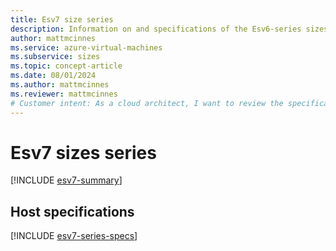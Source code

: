 ```yaml
---
title: Esv7 size series
description: Information on and specifications of the Esv6-series sizes
author: mattmcinnes
ms.service: azure-virtual-machines
ms.subservice: sizes
ms.topic: concept-article
ms.date: 08/01/2024
ms.author: mattmcinnes
ms.reviewer: mattmcinnes
# Customer intent: As a cloud architect, I want to review the specifications and feature support of various Esv6-series virtual machine sizes, so that I can select the most appropriate size for my workloads and optimize performance in the cloud environment.
---
```


# Esv7 sizes series  

[!INCLUDE [esv7-summary](./includes/esv7-series-summary.md)]

 
## Host specifications
[!INCLUDE [esv7-series-specs](./includes/esv7-series-specs.md)]

